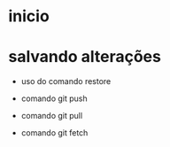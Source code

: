 # inicio

# salvando alterações

* uso do comando restore

* comando git push
* comando git pull 
* comando git fetch
